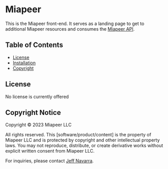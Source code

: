 # Miapeer

This is the Miapeer front-end. It serves as a landing page to get to additional Miapeer resources and consumes the [Miapeer API](https://github.com/Miapeer/api).

## Table of Contents

-   [License](#license)
-   [Installation](#installation)
-   [Copyright](#copyright-notice)

## License

No license is currently offered

## Copyright Notice

Copyright © 2023 Miapeer LLC

All rights reserved. This [software/product/content] is the property of Miapeer LLC and is protected by copyright and other intellectual property laws. You may not reproduce, distribute, or create derivative works without explicit written consent from Miapeer LLC.

For inquiries, please contact [Jeff Navarra](mailto:jeff.navarra@miapeer.com).
